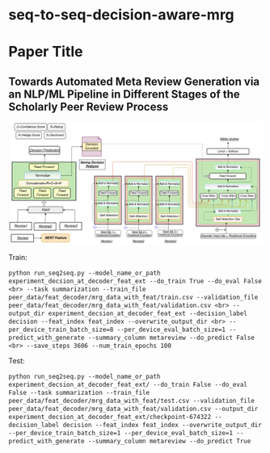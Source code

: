 # seq-to-seq-decision-aware-mrg

# Paper Title
## Towards Automated Meta Review Generation via an NLP/ML Pipeline in Different Stages of the Scholarly Peer Review Process

![alt text](https://github.com/anonymous12-lab/seq-to-seq-decision-aware-mrg/blob/main/fig.png)

Train:
```
python run_seq2seq.py --model_name_or_path experiment_decsion_at_decoder_feat_ext --do_train True --do_eval False <br> --task summarization --train_file peer_data/feat_decoder/mrg_data_with_feat/train.csv --validation_file peer_data/feat_decoder/mrg_data_with_feat/validation.csv <br> --output_dir experiment_decsion_at_decoder_feat_ext --decision_label decision --feat_index feat_index --overwrite_output_dir <br> --per_device_train_batch_size=8 --per_device_eval_batch_size=1 --predict_with_generate --summary_column metareview --do_predict False <br> --save_steps 3606 --num_train_epochs 100
```
Test:
```
python run_seq2seq.py --model_name_or_path experiment_decsion_at_decoder_feat_ext/ --do_train False --do_eval False --task summarization --train_file peer_data/feat_decoder/mrg_data_with_feat/test.csv --validation_file peer_data/feat_decoder/mrg_data_with_feat/validation.csv --output_dir experiment_decsion_at_decoder_feat_ext/checkpoint-674322 --decision_label decision --feat_index feat_index --overwrite_output_dir --per_device_train_batch_size=1 --per_device_eval_batch_size=1 --predict_with_generate --summary_column metareview --do_predict True
```
